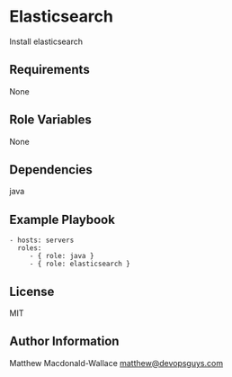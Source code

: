 Elasticsearch
=========

Install elasticsearch

Requirements
------------

None

Role Variables
--------------

None

Dependencies
------------

java

Example Playbook
----------------

    - hosts: servers
      roles:
         - { role: java }
         - { role: elasticsearch }

License
-------

MIT

Author Information
------------------

Matthew Macdonald-Wallace <matthew@devopsguys.com>
